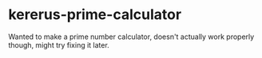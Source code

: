 # kererus-prime-calculator

Wanted to make a prime number calculator, doesn't actually work properly though, might try fixing it later.
